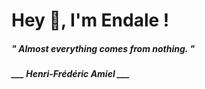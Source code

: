<h1 title="head"> Hey 👋, I'm Endale !</h1>

**<h5><i>" Almost everything comes from nothing. "</i></h5>**

*<b>___ Henri-Frédéric Amiel ___</b>*
